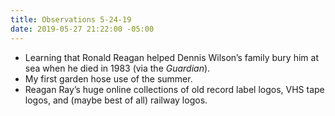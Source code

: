 ```yaml
---
title: Observations 5-24-19
date: 2019-05-27 21:22:00 -05:00
---
```


- Learning that Ronald Reagan helped Dennis Wilson’s family bury him at sea when he died in 1983 (via the *Guardian*).
- My first garden hose use of the summer.
- Reagan Ray’s huge online collections of old record label logos, VHS tape logos, and (maybe best of all) railway logos.
